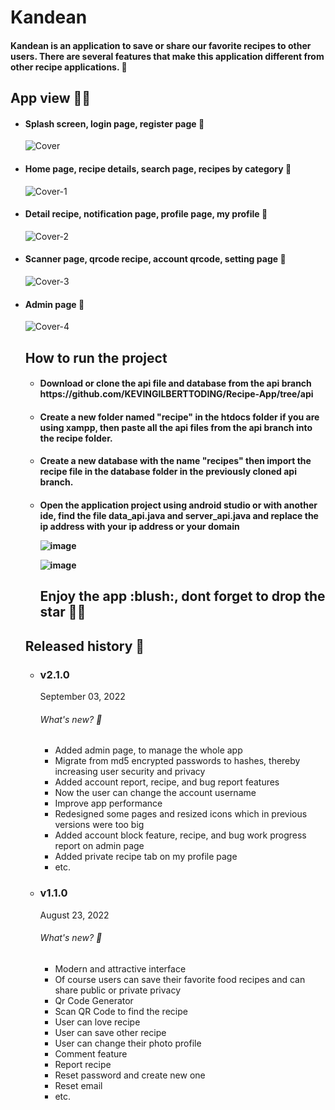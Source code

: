 # Kandean
<h4>Kandean is an application to save or share our favorite recipes to other users. 
There are several features that make this application different from other recipe applications. 🍔</h4>

<h2>App view 🌟✨</h2>

<ul>

<li><h4>Splash screen, login page, register page 🐥</h4></li>

![Cover](https://user-images.githubusercontent.com/79959818/190845314-18c2424f-0777-4866-b262-01bb3b7d7445.png)


<li><h4>Home page, recipe details, search page, recipes by category 🐥</h4></li>


![Cover-1](https://user-images.githubusercontent.com/79959818/190845402-1f99a1dc-d291-406e-b22f-012399a7eacd.png)


<li><h4>Detail recipe, notification page, profile page, my profile 🐥</h4></li>

![Cover-2](https://user-images.githubusercontent.com/79959818/190845433-9e344b89-3f2e-4f56-82bc-e7fa5bf5940f.png)

<li><h4>Scanner page, qrcode recipe, account qrcode, setting page 🐥</h4></li>

![Cover-3](https://user-images.githubusercontent.com/79959818/190845471-38a320c2-6d2b-46ac-bf83-7239952edd14.png)

<li><h4>Admin page 🐥</h4></li>

![Cover-4](https://user-images.githubusercontent.com/79959818/190845503-d4ea76d6-6cad-4300-ab21-aa5dedafb43e.png)

<h2> How to run the project </h4>
<ul>
  <h4><li>Download or clone the api file and database from the api branch https://github.com/KEVINGILBERTTODING/Recipe-App/tree/api</li></h4>
  <h4> <li>
  Create a new folder named "recipe" in the htdocs folder if you are using xampp, then paste all the api files from the api branch into the recipe folder.</li>
</h4>
  <h4><li>
  
  Create a new database with the name "recipes" then import the recipe file in the database folder in the previously cloned api branch.
  
  </li></h4>
  <h4><li>
  
  Open the application project using android studio or with another ide, find the file data_api.java and server_api.java and replace the ip address with your ip         address or your domain
  
  ![image](https://user-images.githubusercontent.com/79959818/186111558-bf3b5ac1-756e-4115-aff8-3b8d14941d11.png)
  
  ![image](https://user-images.githubusercontent.com/79959818/186112026-e8bbb2b9-4834-4a32-bff5-2d6139026363.png)


  </li></h4>
  
  <h2>Enjoy the app :blush:, dont forget to drop the star 🌟✨ </h2>

</ul>

<h2>Released history 🐾</h2>
<ul>

<li><h3>v2.1.0</h3>
September 03, 2022

<h6>What's new? 🦄</h6>
<ul>


<li>Added admin page, to manage the whole app</li>
<li>Migrate from md5 encrypted passwords to hashes, thereby increasing user security and privacy</li>
<li>Added account report, recipe, and bug report features</li>
<li>Now the user can change the account username</li>
<li>Improve app performance</li>
<li>Redesigned some pages and resized icons which in previous versions were too big</li>
<li>Added account block feature, recipe, and bug work progress report on admin page</li>
<li>Added private recipe tab on my profile page</li>
<li>etc.</li>

</ul>

<li><h3>v1.1.0</h3>
August 23, 2022

<h6>What's new? 🦄</h6>
<ul>


<li>Modern and attractive interface</li>
<li>Of course users can save their favorite food recipes and can share public or private privacy</li>
<li>Qr Code Generator</li>
<li>Scan QR Code to find the recipe</li>
<li>User can love recipe</li>
<li>User can save other recipe</li>
<li>User can change their photo profile</li>
<li>Comment feature</li>
<li>Report recipe</li>
<li>Reset password and create new one</li>
<li>Reset email</li>
<li>etc.</li>
</ul>










     
    

 

